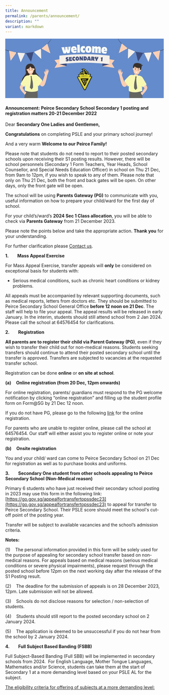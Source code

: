 ```yaml
---
title: Announcement
permalink: /parents/announcement/
description: ""
variant: markdown
---
```


![](/images/Header.jpg)
#### Announcement: Peirce Secondary School Secondary 1 posting and registration matters 20-21 December 2022

      
Dear **Secondary One Ladies and Gentlemen,**

**Congratulations** on completing PSLE and your primary school journey!

And a very warm **Welcome to our Peirce Family!**

Please note that students do not need to report to their posted secondary schools upon receiving their S1 posting results. However, there will be school personnels (Secondary 1 Form Teachers, Year Heads, School Counsellor, and Special Needs Education Officer) in school on Thu 21 Dec, from 9am to 12pm, if you wish to speak to any of them. Please note that only on Thu 21 Dec, both the front and back gates will be open. On other days, only the front gate will be open.

The school will be using&nbsp;**Parents Gateway (PG)**&nbsp;to communicate with you, useful information on how to prepare your child/ward for the first day of school.

For your child’s/ward’s&nbsp;**2024 Sec 1 Class allocation**, you will be able to check via&nbsp;**Parents Gateway**&nbsp;from 21 December 2023.

Please note the points below and take the appropriate action. **Thank you** for your understanding.

For further clarification please [Contact us](https://www.peircesec.moe.edu.sg/contact-us/).

**1.**&nbsp;&nbsp;&nbsp;&nbsp;&nbsp;&nbsp; **Mass Appeal Exercise**

For Mass Appeal Exercise, transfer appeals will&nbsp;**only**&nbsp;be considered on exceptional basis for students with:

* Serious medical conditions, such as chronic heart conditions or kidney problems.

All appeals must be accompanied by relevant supporting documents, such as medical reports, letters from doctors etc. They should be submitted to Peirce Secondary School General Office **before 12 noon on 21 Dec**. The staff will help to file your appeal. The appeal results will be released in early January. In the interim, students should still attend school from 2 Jan 2024. Please call the school at 64576454 for clarifications.

**2.**&nbsp;&nbsp;&nbsp;&nbsp;&nbsp;&nbsp; **Registration**

**All parents are to register their child via Parent Gateway (PG)**, even if they wish to transfer their child out for non-medical reasons. Students seeking transfers should continue to attend their posted secondary school until the transfer is approved. Transfers are subjected to vacancies at the requested transfer school.

Registration can be done **online** or **on site at school**.

**(a)**&nbsp;&nbsp;&nbsp; **Online registration (from 20 Dec, 12pm onwards)**

For online registration, parents/ guardians must respond to the PG welcome notification by clicking “online registration” and filling up the student profile form on Form@SG by 21 Dec 12 noon.

If you do not have PG, please go to the following [link](https://go.gov.sg/pss-s1registrationlink23) for the online registration. 

For parents who are unable to register online, please call the school at 64576454. Our staff will either assist you to register online or note your registration.

**(b)**&nbsp;&nbsp;&nbsp; **Onsite registration**

You and your child/ ward can come to Peirce Secondary School on 21 Dec for registration as well as to purchase books and uniforms.

**3.**&nbsp;&nbsp;&nbsp;&nbsp;&nbsp;&nbsp; **Secondary One student from other schools appealing to Peirce Secondary School (Non-Medical reason)**

Primary 6 students who have just received their secondary school posting in 2023 may use this form in the following link: [https://go.gov.sg/appealfortransfertopssdec23](https://go.gov.sg/appealfortransfertopssdec23) to appeal for transfer to Peirce Secondary School. Their PSLE score should meet the school's cut-off point of the posting year.

Transfer will be subject to available vacancies and the school’s admission criteria.

**Notes:**

(1)&nbsp;&nbsp;&nbsp; The personal information provided in this form will be solely used for the purpose of appealing for secondary school transfer based on non-medical reasons. For appeals based on medical reasons (serious medical conditions or severe physical impairments), please request through the posted school before 12pm on the next working day after the release of the S1 Posting result.

(2)&nbsp;&nbsp;&nbsp; The deadline for the submission of appeals is on 28 December 2023, 12pm. Late submission will not be allowed.

(3)&nbsp;&nbsp;&nbsp; Schools do not disclose reasons for selection / non-selection of students.

(4)&nbsp;&nbsp;&nbsp; Students should still report to the posted secondary school on 2 January 2024.

(5)&nbsp;&nbsp;&nbsp; The application is deemed to be unsuccessful if you do not hear from the school by 2 January 2024.

**4.**&nbsp;&nbsp;&nbsp;&nbsp;&nbsp;&nbsp; **Full Subject Based Banding (FSBB)**&nbsp;

Full Subject-Based Banding (Full SBB) will be implemented in secondary schools from 2024. &nbsp;For English Language, Mother Tongue Languages, Mathematics and/or Science, students can take them&nbsp;at the start of Secondary 1 at a more demanding level&nbsp;based on your PSLE AL for the subject.

<u>The eligibility criteria for offering of subjects at a more demanding level:</u>


